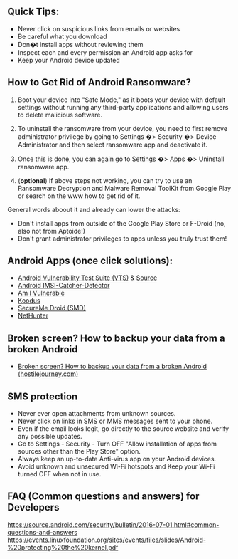 Quick Tips:
--------

* Never click on suspicious links from emails or websites
* Be careful what you download
* Don�t install apps without reviewing them
* Inspect each and every permission an Android app asks for
* Keep your Android device updated


How to Get Rid of Android Ransomware?
--------

1. Boot your device into "Safe Mode," as it boots your device with default settings without running any third-party applications and allowing users to delete malicious software.

2. To uninstall the ransomware from your device, you need to first remove administrator privilege by going to Settings �> Security �> Device Administrator and then select ransomware app and deactivate it.


3. Once this is done, you can again go to Settings �> Apps �> Uninstall ransomware app.

4. (**optional**) If above steps not working, you can try to use an Ransomware Decryption and Malware Removal ToolKit from Google Play or search on the www how to get rid of it.  


General words aboout it and already can lower the attacks:

* Don't install apps from outside of the Google Play Store or F-Droid (no, also not from Aptoide!)
* Don't grant administrator privileges to apps unless you truly trust them!


Android Apps (once click solutions):
--------

* [Android Vulnerability Test Suite (VTS)](https://play.google.com/store/apps/details?id=com.nowsecure.android.vts) & [Source](https://github.com/nowsecure/android-vts)
* [Android IMSI-Catcher-Detector](https://github.com/SecUpwN/Android-IMSI-Catcher-Detector)
* [Am I Vulnerable](http://delhi.securitycompass.com/)
* [Koodus](https://koodous.com/)
* [SecureMe Droid (SMD)](https://securitycompass.com/secureme/)
* [NetHunter](https://www.kali.org/kali-linux-nethunter/)


Broken screen? How to backup your data from a broken Android 
--------
* [Broken screen? How to backup your data from a broken Android (hostilejourney.com)](http://www.hostilejourney.com/how-to-backup-your-photos-from-a-broken-android/)



SMS protection
--------

* Never ever open attachments from unknown sources.
* Never click on links in SMS or MMS messages sent to your phone.
* Even if the email looks legit, go directly to the source website and verify any possible updates.
* Go to Settings - Security - Turn OFF "Allow installation of apps from sources other than the Play Store" option.
* Always keep an up-to-date Anti-virus app on your Android devices.
* Avoid unknown and unsecured Wi-Fi hotspots and Keep your Wi-Fi turned OFF when not in use.


FAQ (Common questions and answers) for Developers
------

https://source.android.com/security/bulletin/2016-07-01.html#common-questions-and-answers
https://events.linuxfoundation.org/sites/events/files/slides/Android-%20protecting%20the%20kernel.pdf